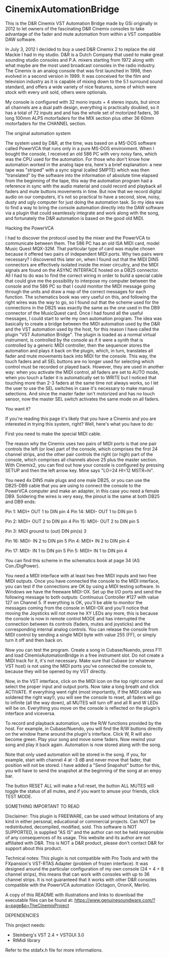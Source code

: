 # CinemixAutomationBridge
This is the D&R Cinemix VST Automation Bridge made by GSi originally in 2012 to let owners of the fascinating 
D&R Cinemix consoles to take advantage of the fader and mute automation from within a VST compatible DAW software.

In July 3, 2012 I decided to buy a used D&R Cinemix 2 to replace the old Mackie I had in my studio. D&R is a Dutch Company that used to make great sounding studio consoles and P.A. mixers starting from 1972 along with what maybe are the most used broadcast consoles in the radio industry. The Cinemix is an analog console that was first launched in 1998, then evolved in a second version in 1999. It was conceived for the film and television industry as it is capable of mixing down to the 5.1 surround sound standard, and offers a wide variety of nice features, some of which were stock with every unit sold, others were optionals. 

My console is configured with 32 mono inputs + 4 stereo inputs, but since all channels are a dual path design, everything is practically doubled, so it has a total of 72 inputs and and has the whole set of motorized faders, 36 long 100mm ALPS motorfaders for the MIX section plus other 36 60mm motorfaders for the CHANNEL section. 

The original automation system

The system used by D&R, at the time, was based on a MS-DOS software called PowerVCA that runs only in a pure MS-DOS environment. When I bought the console, I received an old 586 PC with very noisy fans, which was the CPU used for the automation. For those who don't know how automation worked in the analog tape era, here's a brief explanation: a new tape was "striped" with a sync signal (called SMPTE) which was then "translated" by the software into the information of absolute time elapsed from the beginning of the tape, this way the automation program had a reference in sync with the audio material and could record and playback all faders and mute buttons movements in time. But now that we record digital audio on our computers, it's not so practical to have a second, slow, noisy, dusty and ugly computer for just doing the automation task. So my idea was to find a way to bring the console automation directly into the DAW software via a plugin that could seamlessly integrate and work along with the song, and fortunately the D&R automation is based on the good old MIDI. 

Hacking the PowerVCA

I had to discover the protocol used by the mixer and the PowerVCA to communicate between them. The 586 PC has an old ISA MIDI card, model Music Quest MQX-32M. That particular type of card was maybe chosen because it offered two pairs of independent MIDI ports. Why two pairs were necessary? I discovered this later on, when I found out that the MIDI DIN5 connectors are effectively isolated inside the mixer circuitry, and the MIDI signals are found on the ASYNC INTERFACE hosted on a DB25 connector. All I had to do was to find the correct wiring in order to build a special cable that could give me the possibility to interpose my computer between the console and the 586 PC so that I could monitor the MIDI message going through the units and draw a map of the correct messages for each function. 
The schematics book was very useful on this, and following the right wires was the way to go, so I found out that the scheme used for the connections in the DB25 was exactly the same as the one used in the DB9 connector of the MusicQuest card. 
Once I had found all the useful messages, I could start to write my own automation program. The idea was basically to create a bridge between the MIDI automation used by the D&R and the VST automation used by the host, for this reason I have called the plugin "VST Automation Bridge". The plugin is loaded as a normal virtual instrument, is controlled by the console as if it were a synth that is controlled by a generic MIDI controller, then the sequencer stores the automation and plays it back on the plugin, which, in turn, translates all fader and mute movements back into MIDI for the console. 
This way, the touch faders and all SEL buttons are no longer used for selecting which control must be recorded or played back. However, they are used in another way: when you activate the MIDI control, all faders are set to AUTO mode, when you touch a fader it is automatically set to WRITE but I noticed that touching more than 2-3 faders at the same time not always works, so I let the user to use the SEL switches in case it's necessary to make manual selections. And since the master fader isn't motorized and has no touch sensor, now the master SEL switch activates the same mode on all faders. 

You want it?

If you're reading this page it's likely that you have a Cinemix and you are interested in trying this system, right? Well, here's what you have to do: 

First you need to make the special MIDI cable. 

The reason why the Cinemix uses two pairs of MIDI ports is that one pair controls the left (or low) part of the console, which comprises the first 24 channel strips, and the other pair controls the right (or high) part of the console, which comprises all channels above 25 plus the master section. With Cinemix2, you can find out how your console is configured by pressing SETUP and then the left arrow key. Mine says "LO=24 HI=12 MSTR=hi". 

You need 4x DIN5 male plugs and one male DB25, or you can use the DB25-DB9 cable that you are using to connect the console to the PowerVCA computer and make an adapter, in this case you need a female DB9. Soldering the wires is very easy, the pinout is the same at both DB25 and DB9 ends: 

Pin 1: MIDI+ OUT 1 to DIN pin 4
Pin 14: MIDI- OUT 1 to DIN pin 5

Pin 2: MIDI+ OUT 2 to DIN pin 4
Pin 15: MIDI- OUT 2 to DIN pin 5

Pin 3: MIDI ground to (out) DIN pin(s) 3

Pin 16: MIDI- IN 2 to DIN pin 5
Pin 4: MIDI+ IN 2 to DIN pin 4

Pin 17: MIDI- IN 1 to DIN pin 5
Pin 5: MIDI+ IN 1 to DIN pin 4

You can find this scheme in the schematics book at page 34 (AS Con./DigPower).

You need a MIDI interface with at least two free MIDI inputs and two free MIDI outputs. Once you have connected the console to the MIDI interface, you can test if the connections are OK by using a MIDI testing software. In Windows we have the freeware MIDI-OX. Set up the I/O ports and send the following message to both outputs: Continuous Controller #127 with value 127 on Channel 5. If everything is OK, you'll be able to monitor the messages coming from the console in MIDI-OX and you'll notice that moving the Joysticks will not move he XY LEDs any more, this is because the console is now in remote control MODE and has interrupted the connection between its controls (faders, mutes and joysticks) and the corresponding internal analog controls. You can release the console from MIDI control by sending a single MIDI byte with value 255 (FF), or simply turn it off and then back on. 

Now you can test the program. Create a song in Cubase/Nuendo, press F11 and load CinemixAutomationBridge in a free instrument slot. Do not create a MIDI track for it, it's not necessary. Make sure that Cubase (or whatever VST host) is not using the MIDI ports you've connected the console to, because they will be opened by my VST directly. 

Now, in the VST interface, click on the MIDI icon on the top right corner and select the proper input and output ports. Now take a long breath and click ACTIVATE. If everything went right (most importantly, if the MIDI cable was soldered the right way!), you will see the console to reset, all faders will go to infinite (all the way down), all MUTES will turn off and all R and W LEDs will be on. Everything you move on the console is reflected on the plugin's interface and viceversa. 

To record and playback automation, use the R/W functions provided by the host. For example, in Cubase/Nuendo, you will find the R/W buttons directly on the window frame around the plugin's interface. Click W, R will also become green. Play your song and move some faders. Now rewind your song and play it back again. Automation is now stored along with the song. 

Note that only used automation will be stored in the song. If you, for example, start with channel 4 at -3 dB and never move that fader, that position will not be stored. I have added a "Send Snapshot" button for this, you will have to send the snapshot at the beginning of the song at an empy bar. 

The button RESET ALL will make a full reset, the button ALL MUTES will toggle the status of all mutes, and if you want to amuse your friends, click TEST MODE. 



SOMETHING IMPORTANT TO READ

Disclaimer: This plugin is FREEWARE, can be used without limitations of any kind in either personal, educational or commercial projects. Can NOT be redistributed, decompiled, modified, sold. This software is NOT SUPPORTED, is supplied "AS IS" and the author can not be held responsible of any consequences of its usage. This website and its author are not affiliated with D&R. This is NOT a D&R product, please don't contact D&R for support about this product. 

Technical notes: This plugin is not compatible with Pro Tools and with the FXpansion's VST-RTAS Adapter (problem of frozen interface). It was designed around the particular configuration of my own console (24 + 4 + 8 channel strips), this means that can work with consoles with up to 36 channel strips. It is not guaranteed that it works with other D&R consoles compatible with the PowerVCA automation (Octagon, OrionX, Merlin). 

A copy of this README with illustrations and links to download the executable files can be found at:
https://www.genuinesoundware.com/?a=page&p=TheCinemixProject


DEPENDENCIES

This project needs:
- Steinberg's VST 2.4 + VSTGUI 3.0
- RtMidi library

Refer to the stdafx.h file for more informations.

